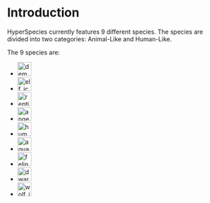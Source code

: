 # Introduction

HyperSpecies currently features 9 different species. The species are divided into two categories: Animal-Like and Human-Like.

The 9 species are:
- <img src="icon_demon.png" alt="demon_icon" width="32" style="inline" title="Demon Icon"/> <a href="Demon.md"/>
- <img src="icon_elf.png" alt="elf_icon" width="32" style="inline" title="Elf Icon"/> <a href="Elf.md"/>
- <img src="icon_reptile.png" alt="reptile_icon" width="32" style="inline" title="Reptile Icon"/> <a href="Reptile.md"/>
- <img src="icon_angel.png" alt="angel_icon" width="32" style="inline" title="Angel Icon"/> <a href="Angel.md"/>
- <img src="icon_human.png" alt="human_icon" width="32" style="inline" title="Human Icon"/> <a href="Human.md"/>
- <img src="icon_aquatilia.png" alt="aquatilia_icon" width="32" style="inline" title="Aquatilia Icon"/> <a href="Aquatilia.md"/>
- <img src="icon_feline.png" alt="feline_icon" width="32" style="inline" title="Feline Icon"/> <a href="Feline.md"/>
- <img src="icon_dwarf.png" alt="dwarf_icon" width="32" style="inline" title="Dwarf Icon"/> <a href="Dwarf.md"/>
- <img src="icon_wolf.png" alt="wolf_icon" width="32" style="inline" title="Wolf Icon"/> <a href="Wolf.md"/>